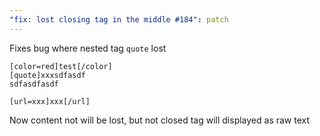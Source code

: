 ```yaml
---
"fix: lost closing tag in the middle #184": patch
---
```


Fixes bug where nested tag `quote` lost
```
[color=red]test[/color]
[quote]xxxsdfasdf
sdfasdfasdf

[url=xxx]xxx[/url]
```

Now content not will be lost, but not closed tag will displayed as raw text
